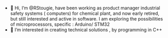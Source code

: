 - 👋 Hi, I’m @RStougie, have been working as product manager industrial safety systems ( computers) for chemical plant, and now early retired, but still interested and active in software.
  I am exploring the possibilities of microprocessors, specific : Arduino/ STM32
- 👀 I’m interested in creating technical solutions , by programming in C++ 

